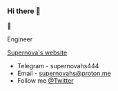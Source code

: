 ### Hi there 👋
🦀

Engineer

[Supernova's website](https://www.supernovahs.xyz/)

- Telegram - supernovahs444
- Email - supernovahs@proton.me
- Follow me [@Twitter](https://twitter.com/supernovahs444)

